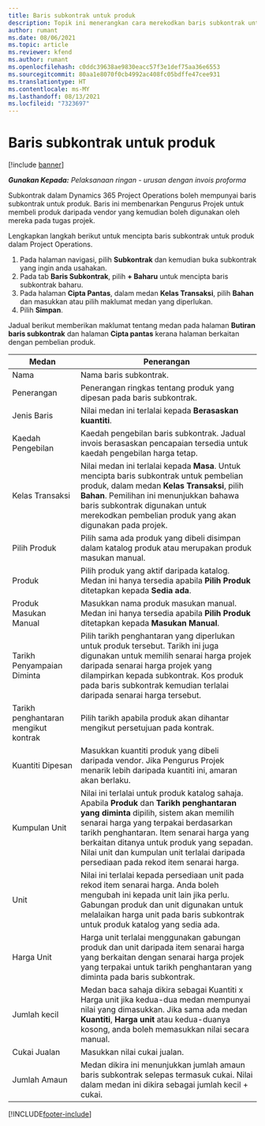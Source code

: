 ```yaml
---
title: Baris subkontrak untuk produk
description: Topik ini menerangkan cara merekodkan baris subkontrak untuk produk dan menggunakan pelbagai medan untuk merekodkan pembelian produk daripada vendor.
author: rumant
ms.date: 08/06/2021
ms.topic: article
ms.reviewer: kfend
ms.author: rumant
ms.openlocfilehash: c0ddc39638ae9830eacc57f3e1def75aa36e6553
ms.sourcegitcommit: 80aa1e8070f0cb4992ac408fc05bdffe47cee931
ms.translationtype: HT
ms.contentlocale: ms-MY
ms.lasthandoff: 08/13/2021
ms.locfileid: "7323697"
---
```

# <a name="subcontract-lines-for-products"></a>Baris subkontrak untuk produk

[!include [banner](../../includes/dataverse-preview.md)]

_**Gunakan Kepada:** Pelaksanaan ringan - urusan dengan invois proforma_

Subkontrak dalam Dynamics 365 Project Operations boleh mempunyai baris subkontrak untuk produk. Baris ini membenarkan Pengurus Projek untuk membeli produk daripada vendor yang kemudian boleh digunakan oleh mereka pada tugas projek.

Lengkapkan langkah berikut untuk mencipta baris subkontrak untuk produk dalam Project Operations.

1. Pada halaman navigasi, pilih **Subkontrak** dan kemudian buka subkontrak yang ingin anda usahakan. 
2. Pada tab **Baris Subkontrak**, pilih **+ Baharu** untuk mencipta baris subkontrak baharu.
3. Pada halaman **Cipta Pantas**, dalam medan **Kelas Transaksi**, pilih **Bahan** dan masukkan atau pilih maklumat medan yang diperlukan. 
4. Pilih **Simpan**.

Jadual berikut memberikan maklumat tentang medan pada halaman **Butiran baris subkontrak** dan halaman **Cipta pantas** kerana halaman berkaitan dengan pembelian produk.

| Medan | Penerangan |
| ----- | ----------- |
| Nama | Nama baris subkontrak. |
| Penerangan | Penerangan ringkas tentang produk yang dipesan pada baris subkontrak. |
| Jenis Baris | Nilai medan ini terlalai kepada **Berasaskan kuantiti**. |
| Kaedah Pengebilan |  Kaedah pengebilan baris subkontrak. Jadual invois berasaskan pencapaian tersedia untuk kaedah pengebilan harga tetap. |
| Kelas Transaksi | Nilai medan ini terlalai kepada **Masa**. Untuk mencipta baris subkontrak untuk pembelian produk, dalam medan **Kelas Transaksi**, pilih **Bahan**. Pemilihan ini menunjukkan bahawa baris subkontrak digunakan untuk merekodkan pembelian produk yang akan digunakan pada projek. |
| Pilih Produk | Pilih sama ada produk yang dibeli disimpan dalam katalog produk atau merupakan produk masukan manual. |
| Produk | Pilih produk yang aktif daripada katalog. Medan ini hanya tersedia apabila **Pilih Produk** ditetapkan kepada **Sedia ada**. |
| Produk Masukan Manual | Masukkan nama produk masukan manual. Medan ini hanya tersedia apabila **Pilih Produk** ditetapkan kepada **Masukan Manual**.  |
| Tarikh Penyampaian Diminta | Pilih tarikh penghantaran yang diperlukan untuk produk tersebut. Tarikh ini juga digunakan untuk memilih senarai harga projek daripada senarai harga projek yang dilampirkan kepada subkontrak. Kos produk pada baris subkontrak kemudian terlalai daripada senarai harga tersebut. |
| Tarikh penghantaran mengikut kontrak | Pilih tarikh apabila produk akan dihantar mengikut persetujuan pada kontrak.  |
| Kuantiti Dipesan | Masukkan kuantiti produk yang dibeli daripada vendor. Jika Pengurus Projek menarik lebih daripada kuantiti ini, amaran akan berlaku. |
| Kumpulan Unit | Nilai ini terlalai untuk produk katalog sahaja. Apabila **Produk** dan **Tarikh penghantaran yang diminta** dipilih, sistem akan memilih senarai harga yang terpakai berdasarkan tarikh penghantaran. Item senarai harga yang berkaitan ditanya untuk produk yang sepadan. Nilai unit dan kumpulan unit terlalai daripada persediaan pada rekod item senarai harga. |
| Unit | Nilai ini terlalai kepada persediaan unit pada rekod item senarai harga. Anda boleh mengubah ini kepada unit lain jika perlu. Gabungan produk dan unit digunakan untuk melalaikan harga unit pada baris subkontrak untuk produk katalog yang sedia ada. |
| Harga Unit | Harga unit terlalai menggunakan gabungan produk dan unit daripada item senarai harga yang berkaitan dengan senarai harga projek yang terpakai untuk tarikh penghantaran yang diminta pada baris subkontrak.  |
| Jumlah kecil | Medan baca sahaja dikira sebagai Kuantiti x Harga unit jika kedua-dua medan mempunyai nilai yang dimasukkan. Jika sama ada medan **Kuantiti**, **Harga unit** atau kedua-duanya kosong, anda boleh memasukkan nilai secara manual.  |
| Cukai Jualan | Masukkan nilai cukai jualan. |
| Jumlah Amaun | Medan dikira ini menunjukkan jumlah amaun baris subkontrak selepas termasuk cukai. Nilai dalam medan ini dikira sebagai jumlah kecil + cukai. |


[!INCLUDE[footer-include](../../includes/footer-banner.md)]
